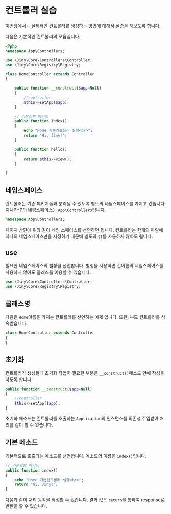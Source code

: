 # 컨트롤러 실습
이번장에서는 실제적인 컨트롤러를 생성하는 방법에 대해서 실습을 해보도록 합니다.

다음은 기본적인 컨트롤러의 모습입니다.

```php
<?php
namespace App\Controllers;

use \Jiny\Core\Controllers\Controller;
use \Jiny\Core\Registry\Registry;

class HomeController extends Controller
{

    public function __construct($app=Null)
    {
        //controller
        $this->setApp($app);
    }

    // 기본실행 메서드
    public function index()
    {
        echo "Home 기본컨트롤러 실행<br>";
        return "Hi, Jiny!";
    }

    public function hello()
    { 
        return $this->view();      
    }

}
```

## 네임스페이스
컨트롤러는 기존 페키지들과 분리될 수 있도록 별도의 네임스페이스를 가지고 있습니다. 지니PHP의 네임스페이스는 `App\Controllers`입니다.

```php
namespace App\Controllers;
```

페이지 상단에 위와 같이 네임 스페이스를 선언하면 됩니다. 컨트롤러는 한개의 파일에 하나의 네임스페이스만을 지정하기 때문에 별도의 `{}`를 사용하지 않아도 됩니다.

## use
필요한 네임스페이스의 별칭을 선언합니다. 별칭을 사용하면 긴이름의 네임스페이스를 사용하지 않아도 클래스를 이용할 수 있습니다.

```php
use \Jiny\Core\Controllers\Controller;
use \Jiny\Core\Registry\Registry;
```

## 클래스명
다음은 `Home`이름을 가지는 컨트롤러를 선언하는 예제 입니다. 또한, 부모 컨트롤러를 상속받습니다.

```php
class HomeController extends Controller
{
}
```

## 초기화
컨트롤러가 생성될때 초기화 작업이 필요한 부분은 `__construct()`메소드 안에 작성을 하도록 합니다.

```php
public function __construct($app=Null)
{
    //controller
    $this->setApp($app);
}
```

초기화 매소드는 컨트롤러를 호출하는 `Application`의 인스턴스를 의존성 주입받아 처리를 같이 할 수 있습니다.

## 기본 메소드
기본적으로 호출되는 메소드를 선언합니다. 메소드의 이름은 `index()`입니다.

```php
// 기본실행 메서드
public function index()
{
    echo "Home 기본컨트롤러 실행<br>";
    return "Hi, Jiny!";
}
```
다음과 같이 처리 동작을 작성할 수 있습니다. 결과 값은 `return`을 통하여 response로 반환을 할 수 있습니다.


